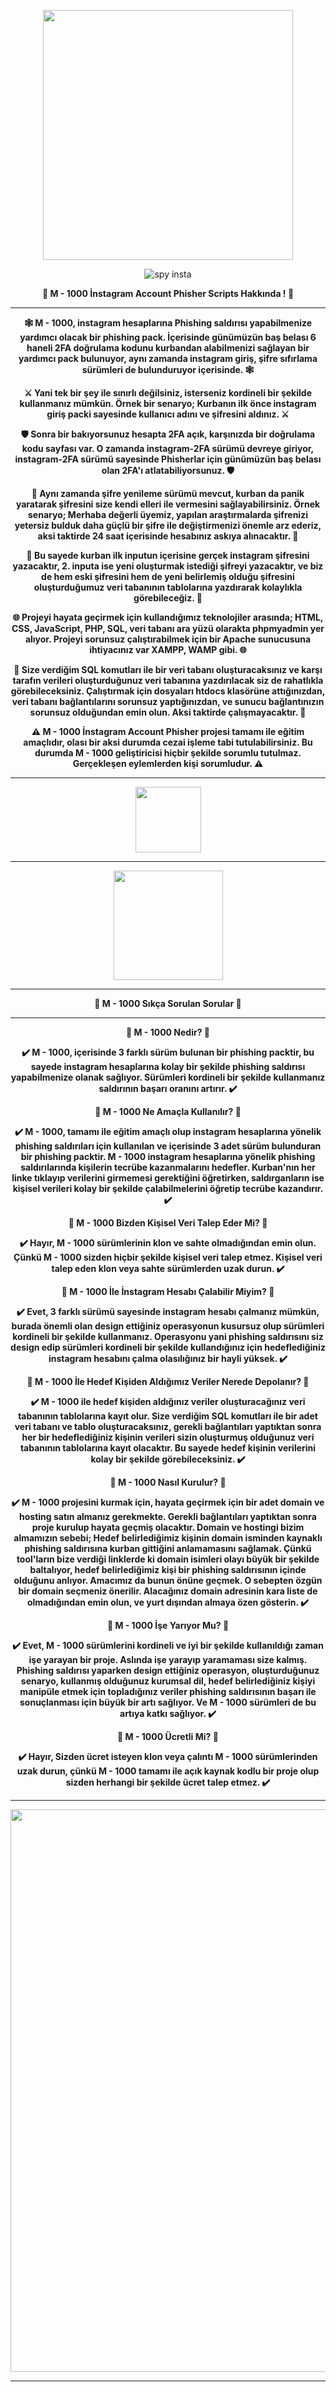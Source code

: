 <p align="center">
  <img src="https://github.com/user-attachments/assets/f82c4c6c-ed81-44ea-9c86-89e57c71db60" width="400" />
</p>

<p align="center">
  <img src="https://komarev.com/ghpvc/?username=emirless-blackpion-spy-insta&color=blue" alt="spy insta" />
</p> 

<p align="center"><b>👾 M - 1000 İnstagram Account Phisher Scripts Hakkında ! 👾</b></p>

---

<p align="center"><b>🕸️ M - 1000, instagram hesaplarına Phishing saldırısı yapabilmenize yardımcı olacak bir phishing pack. İçerisinde günümüzün baş belası 6 haneli 2FA doğrulama kodunu kurbandan alabilmenizi sağlayan bir yardımcı pack bulunuyor, aynı zamanda instagram giriş, şifre sıfırlama sürümleri de bulunduruyor içerisinde. 🕸️</b></p> 

<p align="center"><b>⚔️ Yani tek bir şey ile sınırlı değilsiniz, isterseniz kordineli bir şekilde kullanmanız mümkün. Örnek bir senaryo; Kurbanın ilk önce instagram giriş packi sayesinde kullanıcı adını ve şifresini aldınız. ⚔️</b></p>

<p align="center"><b>🛡️ Sonra bir bakıyorsunuz hesapta 2FA açık, karşınızda bir doğrulama kodu sayfası var. O zamanda instagram-2FA sürümü devreye giriyor, instagram-2FA sürümü sayesinde Phisherlar için günümüzün baş belası olan 2FA'ı atlatabiliyorsunuz. 🛡️</b></p>

<p align="center"><b>🚨 Aynı zamanda şifre yenileme sürümü mevcut, kurban da panik yaratarak şifresini size kendi elleri ile vermesini sağlayabilirsiniz. Örnek senaryo; Merhaba değerli üyemiz, yapılan araştırmalarda şifrenizi yetersiz bulduk daha güçlü bir şifre ile değiştirmenizi önemle arz ederiz, aksi taktirde 24 saat içerisinde hesabınız askıya alınacaktır. 🚨</b></p>

<p align="center"><b>💾 Bu sayede kurban ilk inputun içerisine gerçek instagram şifresini yazacaktır, 2. inputa ise yeni oluşturmak istediği şifreyi yazacaktır, ve biz de hem eski şifresini hem de yeni belirlemiş olduğu şifresini oluşturduğumuz veri tabanının tablolarına yazdırarak kolaylıkla görebileceğiz. 💾</b></p>

<p align="center"><b>🌐 Projeyi hayata geçirmek için kullandığımız teknolojiler arasında; HTML, CSS, JavaScript, PHP, SQL, veri tabanı ara yüzü olarakta phpmyadmin yer alıyor. Projeyi sorunsuz çalıştırabilmek için bir Apache sunucusuna ihtiyacınız var XAMPP, WAMP gibi. 🌐</b></p> 

<p align="center"><b>📢 Size verdiğim SQL komutları ile bir veri tabanı oluşturacaksınız ve karşı tarafın verileri oluşturduğunuz veri tabanına yazdırılacak siz de rahatlıkla görebileceksiniz. Çalıştırmak için dosyaları htdocs klasörüne attığınızdan, veri tabanı bağlantılarını sorunsuz yaptığınızdan, ve sunucu bağlantınızın sorunsuz olduğundan emin olun. Aksi taktirde çalışmayacaktır. 📢</b></p>

<p align="center"><b>⚠️ M - 1000 İnstagram Account Phisher projesi tamamı ile eğitim amaçlıdır, olası bir aksi durumda cezai işleme tabi tutulabilirsiniz. Bu durumda M - 1000 geliştiricisi hiçbir şekilde sorumlu tutulmaz. Gerçekleşen eylemlerden kişi sorumludur. ⚠️</b></p>

---

<p align="center">
  <a href="https://linktr.ee/Emirless" target="_blank">
    <img src="https://github.com/user-attachments/assets/c5dd6090-a4ae-4bdf-9070-f86582da6327" width="105">
  </a>
</p>

---

<p align="center">
  <img src="https://github.com/user-attachments/assets/3fc59d6f-aac4-4012-92e1-d06aa0d3ae4e" width="175">
</p>

---

<p align="center"><b>📌 M - 1000 Sıkça Sorulan Sorular 📌</b></p>

---

<p align="center"><b>🎯 M - 1000 Nedir? 🎯</b></p>

<p align="center"><b>✔️ M - 1000, içerisinde 3 farklı sürüm bulunan bir phishing packtir, bu sayede instagram hesaplarına kolay bir şekilde phishing saldırısı yapabilmenize olanak sağlıyor. Sürümleri kordineli bir şekilde kullanmanız saldırının başarı oranını artırır. ✔️</b></p>

<p align="center"><b>🎯 M - 1000 Ne Amaçla Kullanılır? 🎯</b></p>

<p align="center"><b>✔️ M - 1000, tamamı ile eğitim amaçlı olup instagram hesaplarına yönelik phishing saldırıları için kullanılan ve içerisinde 3 adet sürüm bulunduran bir phishing packtir. M - 1000 instagram hesaplarına yönelik phishing saldırılarında kişilerin tecrübe kazanmalarını hedefler. Kurban'nın her linke tıklayıp verilerini girmemesi gerektiğini öğretirken, saldırganların ise kişisel verileri kolay bir şekilde çalabilmelerini öğretip tecrübe kazandırır. ✔️</b></p>

<p align="center"><b>🎯 M - 1000 Bizden Kişisel Veri Talep Eder Mi? 🎯</b></p>

<p align="center"><b>✔️ Hayır, M - 1000 sürümlerinin klon ve sahte olmadığından emin olun. Çünkü M - 1000 sizden hiçbir şekilde kişisel veri talep etmez. Kişisel veri talep eden klon veya sahte sürümlerden uzak durun. ✔️</b></p>

<p align="center"><b>🎯 M - 1000 İle İnstagram Hesabı Çalabilir Miyim? 🎯</b></p>

<p align="center"><b>✔️ Evet, 3 farklı sürümü sayesinde instagram hesabı çalmanız mümkün, burada önemli olan design ettiğiniz operasyonun kusursuz olup sürümleri kordineli bir şekilde kullanmanız. 
Operasyonu yani phishing saldırısını siz design edip sürümleri kordineli bir şekilde kullandığınız için hedeflediğiniz instagram hesabını çalma olasılığınız bir hayli yüksek. ✔️</b></p>

<p align="center"><b>🎯 M - 1000 İle Hedef Kişiden Aldığımız Veriler Nerede Depolanır? 🎯</b></p>

<p align="center"><b>✔️ M - 1000 ile hedef kişiden aldığınız veriler oluşturacağınız veri tabanının tablolarına kayıt olur. Size verdiğim SQL komutları ile bir adet veri tabanı ve tablo oluşturacaksınız, gerekli bağlantıları yaptıktan sonra her bir hedeflediğiniz kişinin verileri sizin oluşturmuş olduğunuz veri tabanının tablolarına kayıt olacaktır. Bu sayede hedef kişinin verilerini kolay bir şekilde görebileceksiniz. ✔️</b></p>

<p align="center"><b>🎯 M - 1000 Nasıl Kurulur? 🎯</b></p>

<p align="center"><b>✔️ M - 1000 projesini kurmak için, hayata geçirmek için bir adet domain ve hosting satın almanız gerekmekte. Gerekli bağlantıları yaptıktan sonra proje kurulup hayata geçmiş olacaktır. Domain ve hostingi bizim almamızın sebebi; Hedef belirlediğimiz kişinin domain isminden kaynaklı phishing saldırısına kurban gittiğini anlamamasını sağlamak. Çünkü tool'ların bize verdiği linklerde ki domain isimleri olayı büyük bir şekilde baltalıyor, hedef belirlediğimiz kişi bir phishing saldırısının içinde olduğunu anlıyor. Amacımız da bunun önüne geçmek. O sebepten özgün bir domain seçmeniz önerilir. Alacağınız domain adresinin kara liste de olmadığından emin olun, ve yurt dışından almaya özen gösterin. ✔️</b></p>

<p align="center"><b>🎯 M - 1000 İşe Yarıyor Mu? 🎯</b></p>

<p align="center"><b>✔️ Evet, M - 1000 sürümlerini kordineli ve iyi bir şekilde kullanıldığı zaman işe yarayan bir proje. Aslında işe yarayıp yaramaması size kalmış. Phishing saldırısı yaparken design ettiğiniz operasyon, oluşturduğunuz senaryo, kullanmış olduğunuz kurumsal dil, hedef belirlediğiniz kişiyi manipüle etmek için topladığınız veriler phishing saldırısının başarı ile sonuçlanması için büyük bir artı sağlıyor. Ve M - 1000 sürümleri de bu artıya katkı sağlıyor. ✔️</b></p>

<p align="center"><b>🎯 M - 1000 Ücretli Mi? 🎯</b></p>

<p align="center"><b>✔️ Hayır, Sizden ücret isteyen klon veya çalıntı M - 1000 sürümlerinden uzak durun, çünkü M - 1000 tamamı ile açık kaynak kodlu bir proje olup sizden herhangi bir şekilde ücret talep etmez. ✔️</b></p>

---

<p align="center">
  <img src="https://github.com/user-attachments/assets/88c7c92c-c19d-4aed-ba11-3de0a6fef625" width="900">
</p>

---
